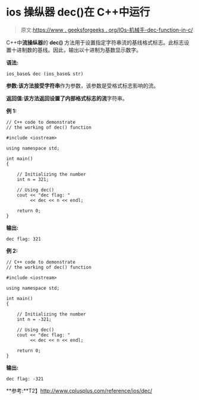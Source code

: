 # ios 操纵器 dec()在 C++中运行

> 原文:[https://www . geeksforgeeks . org/IOs-机械手-dec-function-in-c/](https://www.geeksforgeeks.org/ios-manipulators-dec-function-in-c/)

C++中**流操纵器**的 **dec()** 方法用于设置指定字符串流的基线格式标志。此标志设置十进制数的基线。因此，输出以十进制为基数显示数字。

**语法:**

```
ios_base& dec (ios_base& str)

```

**参数:**该方法接受**字符串**作为参数，该参数是受格式标志影响的流。

**返回值:**该方法返回设置了内部格式标志的**流**字符串。

**例 1:**

```
// C++ code to demonstrate
// the working of dec() function

#include <iostream>

using namespace std;

int main()
{

    // Initializing the number
    int n = 321;

    // Using dec()
    cout << "dec flag: "
         << dec << n << endl;

    return 0;
}
```

**输出:**

```
dec flag: 321

```

**例 2:**

```
// C++ code to demonstrate
// the working of dec() function

#include <iostream>

using namespace std;

int main()
{

    // Initializing the number
    int n = -321;

    // Using dec()
    cout << "dec flag: "
         << dec << n << endl;

    return 0;
}
```

**输出:**

```
dec flag: -321

```

**参考:**T2】http://www.cplusplus.com/reference/ios/dec/